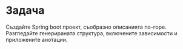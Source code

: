 # Задача

Създайте Spring boot проект, съобразно описанията по-горе. Разгледайте генерираната структура, включените зависимости и приложените анотации.&#x20;
